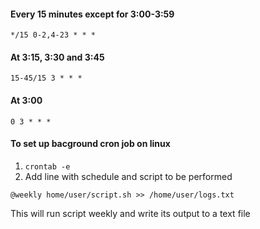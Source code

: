 #### Every 15 minutes except for 3:00-3:59
```
*/15 0-2,4-23 * * *
```
#### At 3:15, 3:30 and 3:45
```
15-45/15 3 * * *
```
#### At 3:00
```
0 3 * * *
```

#### To set up bacground cron job on linux
1. `crontab -e`
1. Add line with schedule and script to be performed
```
@weekly home/user/script.sh >> /home/user/logs.txt
```
This will run script weekly and write its output to a text file
